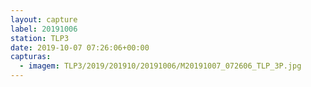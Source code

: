 ```yaml
---
layout: capture
label: 20191006
station: TLP3
date: 2019-10-07 07:26:06+00:00
capturas:
  - imagem: TLP3/2019/201910/20191006/M20191007_072606_TLP_3P.jpg
---
```

